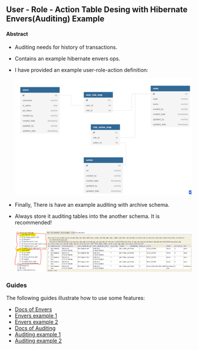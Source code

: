 ## User - Role - Action Table Desing with Hibernate Envers(Auditing) Example

#### Abstract
* Auditing needs for history of transactions.
* Contains an example hibernate envers ops.
* I have provided an example user-role-action definition:

  ![alt text](files/table_design.PNG)

* Finally, There is have an example auditing with archive schema.
* Always store it auditing tables into the another schema. It is recommended!

  ![alt text](files/revision.PNG)


### Guides
The following guides illustrate how to use some features:

* [Docs of Envers](https://docs.jboss.org/envers/docs/)
* [Envers example 1](http://progressivecoder.com/setting-hibernate-envers-spring-boot/)
* [Envers example 2](https://www.baeldung.com/database-auditing-jpa)
* [Docs of Auditing](https://docs.spring.io/spring-data/jpa/docs/current/reference/html/#auditing)
* [Auditing example 1](https://dzone.com/articles/spring-data-jpa-auditing-automatically-the-good-stuff)
* [Auditing example 2](http://progressivecoder.com/spring-boot-jpa-auditing-example-with-auditoraware-interface/)
